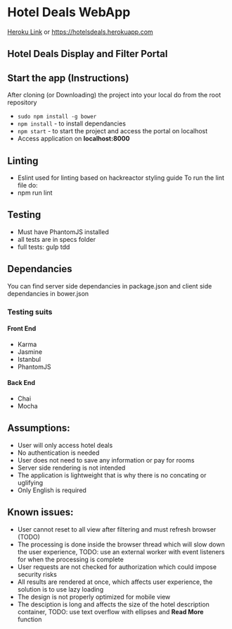 # Hotel Deals WebApp #

[Heroku Link](https://hotelsdeals.herokuapp.com) or https://hotelsdeals.herokuapp.com

## Hotel Deals Display and Filter Portal ##

## Start the app (Instructions)
After cloning (or Downloading) the project into your local do from the root repository
* ```sudo npm install -g bower```
* ```npm install```   - to install dependancies
* ```npm start```   	- to start the project and access the portal on localhost
* Access application on **localhost:8000**

## Linting
* Eslint used for linting based on hackreactor styling guide
To run the lint file do:
* npm run lint

## Testing
* Must have PhantomJS installed
* all tests are in specs folder
* full tests:    gulp tdd

## Dependancies
You can find server side dependancies in package.json and client side dependancies in bower.json

### Testing suits
#### Front End
* Karma
* Jasmine
* Istanbul
* PhantomJS

#### Back End
* Chai
* Mocha

## Assumptions:
* User will only access hotel deals
* No authentication is needed
* User does not need to save any information or pay for rooms
* Server side rendering is not intended
* The application is lightweight that is why there is no concating or uglifying
* Only English is required

## Known issues:
* User cannot reset to all view after filtering and must refresh browser (TODO)
* The processing is done inside the browser thread which will slow down the user experience, TODO: use an external worker with event listeners for when the processing is complete
* User requests are not checked for authorization which could impose security risks
* All results are rendered at once, which affects user experience, the solution is to use lazy loading
* The design is not properly optimized for mobile view
* The desciption is long and affects the size of the hotel description container, TODO: use text overflow with ellipses and **Read More** function